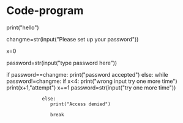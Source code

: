 # Code-program
print("hello")

changme=str(input("Please set up your password"))

x=0

password=str(input("type password here"))

if password==changme:
             print("password accepted")
else:
             while password!=changme:
                 if x<4:
                     print("wrong input try one more time")
                     print(x+1,"attempt")
                     x+=1
                     password=str(input("try one more time"))

                 else:
                    print("Access denied")

                    break
